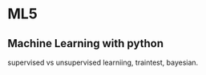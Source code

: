 # ML5
Machine Learning with python
----------------------------
supervised vs unsupervised learniing, traintest, bayesian.

